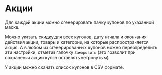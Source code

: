 # Акции

Для каждой акции можно сгенерировать пачку купонов по указанной маске.

Можно указать скидку для всех купонов, дату начала и окончания действия акции, товары и категории, на которые распространяется акция. А в любом из сгенерированных купонов можно переопределить эти настройки, отметив галочку `Заморозить` (это позволит при сохранении акции купон оставлять нетронутым).

У акции можно скачать список купонов в CSV формате.
